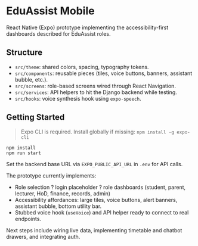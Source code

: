 # EduAssist Mobile

React Native (Expo) prototype implementing the accessibility-first dashboards described for EduAssist roles.

## Structure

- `src/theme`: shared colors, spacing, typography tokens.
- `src/components`: reusable pieces (tiles, voice buttons, banners, assistant bubble, etc.).
- `src/screens`: role-based screens wired through React Navigation.
- `src/services`: API helpers to hit the Django backend while testing.
- `src/hooks`: voice synthesis hook using `expo-speech`.

## Getting Started

> Expo CLI is required. Install globally if missing: `npm install -g expo-cli`

```
npm install
npm run start
```

Set the backend base URL via `EXPO_PUBLIC_API_URL` in `.env` for API calls.

The prototype currently implements:

- Role selection ? login placeholder ? role dashboards (student, parent, lecturer, HoD, finance, records, admin)
- Accessibility affordances: large tiles, voice buttons, alert banners, assistant bubble, bottom utility bar.
- Stubbed voice hook (`useVoice`) and API helper ready to connect to real endpoints.

Next steps include wiring live data, implementing timetable and chatbot drawers, and integrating auth.
